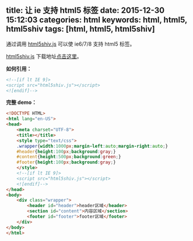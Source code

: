 title: 让 ie 支持 html5 标签
date: 2015-12-30 15:12:03
categories: html
keywords: html, html5, html5shiv
tags: [html, html5, html5shiv]
---

通过调用 [html5shiv.js](https://github.com/aFarkas/html5shiv) 可以使 ie6/7/8 支持 html5 标签。
<!--more-->

[html5shiv.js](https://github.com/aFarkas/html5shiv) 下载地址[点击这里](https://github.com/aFarkas/html5shiv)。

**如何引用：**

``` html
<!--[if lt IE 9]>
<script src="html5shiv.js"></script>
<![endif]-->
```

**完整 demo：**

``` html
<!DOCTYPE HTML>
<html lang="en-US">
<head>
    <meta charset="UTF-8">
    <title></title>
    <style type="text/css">
    .wrapper{width:1000px;margin-left:auto;margin-right:auto;}
    #header{height:100px;background:gray;}
    #content{height:500px;background:green;}
    #footer{height:100px;background:gray;}
    </style>
    <!--[if lt IE 9]>
    <script src="html5shiv.js"></script>
    <![endif]-->
</head>
<body>
    <div class="wrapper">
        <header id="header">header区域</header>
        <section id="content">内容区域</section>
        <footer id="footer">footer区域</footer>
    </div>
</body>
</html>
```